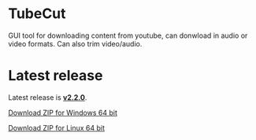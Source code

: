 # TubeCut
GUI tool for downloading content from youtube, can donwload in audio or video formats.
Can also trim video/audio.

# Latest release
Latest release is [**v2.2.0**](https://github.com/andrei-g99/tubecut/releases/tag/v2.2.0).

[Download ZIP for Windows 64 bit](https://github.com/andrei-g99/tubecut/releases/download/v2.2.0/tubecut_v2.2.0_win64.zip)

[Download ZIP for Linux 64 bit](https://github.com/andrei-g99/tubecut/releases/download/v2.2.0/tubecut_v2.2.0_linux_x86_64.zip)
